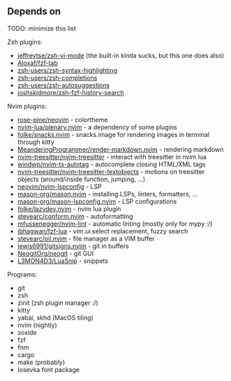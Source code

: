## Depends on

TODO: minimize this list

Zsh plugins:
- [jeffreytse/zsh-vi-mode](https://github.com/jeffreytse/zsh-vi-mode) (the built-in kinda sucks, but this one does also)
- [Aloxaf/fzf-tab](https://github.com/Aloxaf/fzf-tab)
- [zsh-users/zsh-syntax-highlighting](https://github.com/zsh-users/zsh-syntax-highlighting)
- [zsh-users/zsh-completions](https://github.com/zsh-users/zsh-completions)
- [zsh-users/zsh-autosuggestions](https://github.com/zsh-users/zsh-autosuggestions)
- [joshskidmore/zsh-fzf-history-search](https://github.com/joshskidmore/zsh-fzf-history-search)

Nvim plugins:
- [rose-pine/neovim](https://github.com/rose-pine/neovim) - colortheme
- [nvim-lua/plenary.nvim](https://github.com/nvim-lua/plenary.nvim) - a dependency of some plugins
- [folke/snacks.nvim](https://github.com/folke/snacks.nvim) - snacks.image for rendering images in terminal through kitty
- [MeanderingProgrammer/render-markdown.nvim](https://github.com/MeanderingProgrammer/render-markdown.nvim) - rendering markdown
- [nvim-treesitter/nvim-treesitter](https://github.com/nvim-treesitter/nvim-treesitter) - interact with treesitter in nvim lua
- [windwp/nvim-ts-autotag](https://github.com/windwp/nvim-ts-autotag) - autocomplete closing HTML/XML tags
- [nvim-treesitter/nvim-treesitter-textobjects](https://github.com/nvim-treesitter/nvim-treesitter-textobjects) - motions on treesitter objects (around/inside function, jumping, ...)
- [neovim/nvim-lspconfig](https://github.com/neovim/nvim-lspconfig) - LSP
- [mason-org/mason.nvim](https://github.com/mason-org/mason.nvim) - installing LSPs, linters, formatters, ...
- [mason-org/mason-lspconfig.nvim](https://github.com/mason-org/mason-lspconfig.nvim) - LSP configurations
- [folke/lazydev.nvim](https://github.com/folke/lazydev.nvim) - nvim lua plugin
- [stevearc/conform.nvim](https://github.com/stevearc/conform.nvim) - autoformatting
- [mfussenegger/nvim-lint](https://github.com/mfussenegger/nvim-lint) - automatic linting (mostly only for mypy :/)
- [ibhagwan/fzf-lua](https://github.com/ibhagwan/fzf-lua) - vim.ui.select replacement, fuzzy search
- [stevearc/oil.nvim](https://github.com/stevearc/oil.nvim) - file manager as a VIM buffer
- [lewis6991/gitsigns.nvim](https://github.com/lewis6991/gitsigns.nvim) - git in buffers
- [NeogitOrg/neogit](https://github.com/NeogitOrg/neogit) - git GUI
- [L3MON4D3/LuaSnip](https://github.com/L3MON4D3/LuaSnip) - snippets

Programs:
- git
- zsh
- zinit (zsh plugin manager :/)
- kitty
- yabai, skhd (MacOS tiling)
- nvim (nightly)
- zoxide
- fzf
- fnm
- cargo
- make (probably)
- Iosevka font package

